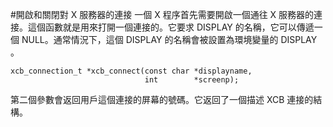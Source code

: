 #開啟和關閉對 X 服務器的連接
一個 X 程序首先需要開啟一個通往 X 服務器的連接。這個函數就是用來打開一個連接的。它要求 DISPLAY 的名稱，它可以傳遞一個 NULL。通常情況下，這個 DISPLAY 的名稱會被設置為環境變量的 DISPLAY 。

    xcb_connection_t *xcb_connect(const char *displayname,
                                  int        *screenp);

第二個參數會返回用戶這個連接的屏幕的號碼。它返回了一個描述 XCB 連接的結構。
